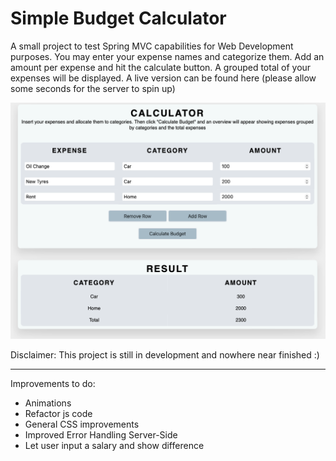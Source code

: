 # Simple Budget Calculator
A small project to test Spring MVC capabilities for Web Development purposes. You may enter your expense names 
and categorize them. Add an amount per expense and hit the calculate button. A grouped total of your expenses will
be displayed. A live version can be found here (please allow some seconds for the server to spin up)

![img.png](img.png)

Disclaimer: This project is still in development and nowhere near finished :)

---
Improvements to do:
- Animations
- Refactor js code
- General CSS improvements
- Improved Error Handling Server-Side
- Let user input a salary and show difference
